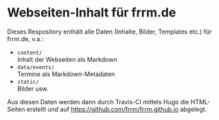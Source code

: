 Webseiten-Inhalt für frrm.de
============================

Dieses Respository enthält alle Daten (Inhalte, Bilder, Templates etc.) für frrm.de, v.a.:

- `content/`  
  Inhalt der Webseiten als Markdown
- `data/events/`  
  Termine als Markdown-Metadaten
- `static/`  
  Bilder usw.
  
Aus diesen Daten werden dann durch Travis-CI mittels Hugo die HTML-Seiten erstellt und auf https://github.com/frrm/frrm.github.io abgelegt.
